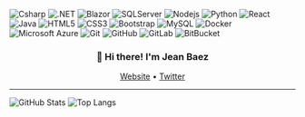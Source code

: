 
![Csharp](https://img.shields.io/badge/-csharp-black?style=flat-square&logo=Csharp)
![.NET](https://img.shields.io/badge/-.NET-black?style=flat-square&logo=.NET)
![Blazor](https://img.shields.io/badge/-blazor-black?style=flat-square&logo=blazor)
![SQLServer](https://img.shields.io/badge/-SQLServer-black?style=flat-square&logo=SQLServer)
![Nodejs](https://img.shields.io/badge/-Nodejs-black?style=flat-square&logo=Node.js)
![Python](https://img.shields.io/badge/-Python-black?style=flat-square&logo=Python)
![React](https://img.shields.io/badge/-React-black?style=flat-square&logo=react)
![Java](https://img.shields.io/badge/-java-E34A86?style=flat-square&logo=java)
![HTML5](https://img.shields.io/badge/-HTML5-E34F26?style=flat-square&logo=html5&logoColor=white)
![CSS3](https://img.shields.io/badge/-CSS3-1572B6?style=flat-square&logo=css3)
![Bootstrap](https://img.shields.io/badge/-Bootstrap-563D7C?style=flat-square&logo=bootstrap)
![MySQL](https://img.shields.io/badge/-MySQL-black?style=flat-square&logo=mysql)
![Docker](https://img.shields.io/badge/-Docker-black?style=flat-square&logo=docker)
![Microsoft Azure](https://img.shields.io/badge/Microsoft%20Azure-232F7E?style=flat-square&logo=microsoft-azure)
![Git](https://img.shields.io/badge/-Git-black?style=flat-square&logo=git)
![GitHub](https://img.shields.io/badge/-GitHub-181717?style=flat-square&logo=github)
![GitLab](https://img.shields.io/badge/-GitLab-FCA121?style=flat-square&logo=gitlab)
![BitBucket](https://img.shields.io/badge/-BitBucket-darkblue?style=flat-square&logo=bitbucket)

<h3 align="center">👋 Hi there! I'm Jean Baez</h3>
<p align="center">
  <a href="https://www.jeanbaeez.dev">Website</a> •
  <a href="https://twitter.com/jeanbaeez">Twitter</a>
</p>

---




![GitHub Stats](https://github-readme-stats.vercel.app/api?username=jeanbaeez)
![Top Langs](https://github-readme-stats.vercel.app/api/top-langs/?username=jeanbaeez)



